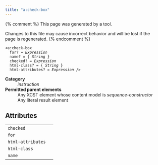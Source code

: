 ```yaml
---
title: "a:check-box"
---
```


{% comment %}
This page was generated by a tool.

Changes to this file may cause incorrect behavior and will be lost if
the page is regenerated.
{% endcomment %}

<div class="ref-element-syntax language-xml highlighter-rouge"><pre class="highlight"><code><span class="nt">&lt;a:check-box</span>
  <span>for</span>? = <i title="Expression">Expression</i>
  <span>name</span>? = { <i>String</i> }
  <span>checked</span>? = <i title="Expression">Expression</i>
  <span>html-class</span>? = { <i>String</i> }
  <span>html-attributes</span>? = <i title="Expression">Expression</i> /&gt;</code></pre></div>
<dl>
   <dt><b>Category</b></dt>
   <dd><i>instruction</i></dd>
   <dt><b>Permitted parent elements</b></dt>
   <dd>Any XCST element whose content model is <i>sequence-constructor</i></dd>
   <dd>Any literal result element</dd>
</dl>
<h2>Attributes</h2>
<div class="table-responsive">
   <table class="ref-attribs">
      <tr>
         <td><code>checked</code></td>
         <td></td>
      </tr>
      <tr>
         <td><code>for</code></td>
         <td></td>
      </tr>
      <tr>
         <td><code>html-attributes</code></td>
         <td></td>
      </tr>
      <tr>
         <td><code>html-class</code></td>
         <td></td>
      </tr>
      <tr>
         <td><code>name</code></td>
         <td></td>
      </tr>
   </table>
</div>